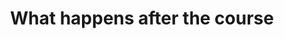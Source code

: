 ---
title: What happens after the course
messageCard:
  - mentor: "Bahwa"
    message: What happens after I attend all 8 sessions 
     and do the homework after each one?
    mentorImage: "/assets/images/digital-skills/bahwa.jpg"
    type: "send"

  - mentor: "Shreya"
    message: "After the course you will get a practical assignment to apply your skills. When completed successfully you will be awarded a certificate for your achievements!"
    mentorImage: "/assets/images/digital-skills/shreya.jpg"
    type: ""

  - mentor: "Bahwa"
    message: "Thank you! I can’t wait!"
    mentorImage: "/assets/images/digital-skills/bahwa.jpg"
    type: "send"


---